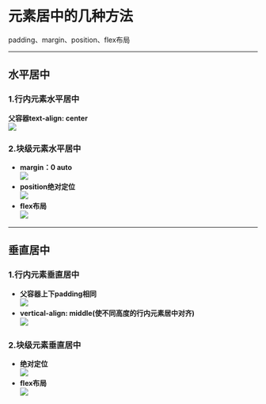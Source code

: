 # 元素居中的几种方法
padding、margin、position、flex布局
***
## 水平居中
### 1.行内元素水平居中
 **父容器text-align: center**   
 ![](http://p5s9qkvol.bkt.clouddn.com/18-4-9/27809784.jpg)
### 2.块级元素水平居中
   -  **margin：0 auto**  
    ![](http://p5s9qkvol.bkt.clouddn.com/18-4-9/50440466.jpg)
   - **position绝对定位**  
    ![](http://p5s9qkvol.bkt.clouddn.com/18-4-9/54285030.jpg)
   - **flex布局**     
   ![](http://p5s9qkvol.bkt.clouddn.com/18-4-9/87974921.jpg)

***
## 垂直居中
  
### 1.行内元素垂直居中
   - **父容器上下padding相同**  
  ![](http://p5s9qkvol.bkt.clouddn.com/18-4-9/60290682.jpg)
   - **vertical-align: middle(使不同高度的行内元素居中对齐)**   
  ![](http://p5s9qkvol.bkt.clouddn.com/18-4-9/57427026.jpg)
### 2.块级元素垂直居中
   - **绝对定位**   
 ![](http://p5s9qkvol.bkt.clouddn.com/18-4-9/54285030.jpg)
   - **flex布局**    
 ![](http://p5s9qkvol.bkt.clouddn.com/18-4-9/64102318.jpg)



